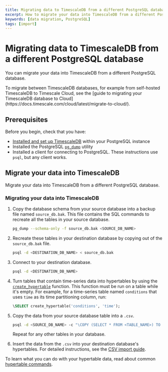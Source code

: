 ```yaml
---
title: Migrating data to TimescaleDB from a different PostgreSQL database
excerpt: How to migrate your data into TimescaleDB from a different PostgreSQL database
keywords: [data migration, PostgreSQL]
tags: [import]
---
```


# Migrating data to TimescaleDB from a different PostgreSQL database

You can migrate your data into TimescaleDB from a different PostgreSQL database.

<highlight type="note">
To migrate between TimescaleDB databases, for example from self-hosted
TimescaleDB to Timescale Cloud, see the [guide to migrating your TimescaleDB
database to Cloud](https://docs.timescale.com/cloud/latest/migrate-to-cloud/).
</highlight>

## Prerequisites

Before you begin, check that you have:

*   [Installed and set up TimescaleDB][install] within your PostgreSQL instance
*   Installed the PostgreSQL [`pg_dump`][pg_dump] utility
*   Installed a client for connecting to PostgreSQL. These instructions use
  `psql`, but any client works.

## Migrate your data into TimescaleDB

Migrate your data into TimescaleDB from a different PostgreSQL database.

<procedure>

### Migrating your data into TimescaleDB

1.  Copy the database schema from your source database into a backup file named
    `source_db.bak`. This file contains the SQL commands to recreate all the
    tables in your source database.

    ```bash
    pg_dump --schema-only -f source_db.bak <SOURCE_DB_NAME>
    ```

1.  Recreate these tables in your destination database by copying out of the
    `source_db.bak` file.

    ```bash
    psql -d <DESTINATION_DB_NAME> < source_db.bak
    ```

1.  Connect to your destination database.

    ```bash
    psql -d <DESTINATION_DB_NAME>
    ```

1.  Turn tables that contain time-series data into hypertables by using the
    [`create_hypertable`][create_hypertable] function. This function must be run
    on a table while it's empty. For example, for a time-series table named
    `conditions` that uses `time` as its time partitioning column, run:

    ```sql
    \SELECT create_hypertable('conditions', 'time');
    ```

1.  Copy the data from your source database table into a `.csv`.

    ```bash
    psql -d <SOURCE_DB_NAME> -c "\COPY (SELECT * FROM <TABLE_NAME>) TO <FILENAME>.csv DELIMITER ',' CSV"
    ```

    Repeat for any other tables in your database.

1.  Insert the data from the `.csv` into your destination database's
    hypertables. For detailed instructions, see the [CSV import
    guide][csv-import].

</procedure>

To learn what you can do with your hypertable data, read about common
[hypertable commands][hypertable-commands].

[create_hypertable]: /api/:currentVersion:/hypertable/create_hypertable/
[csv-import]: /timescaledb/:currentVersion:/how-to-guides/migrate-data/import-csv/
[hypertable-commands]: /timescaledb/:currentVersion:/how-to-guides/hypertables/
[install]: /install/latest/
[pg_dump]: https://www.postgresql.org/docs/current/app-pgdump.html
